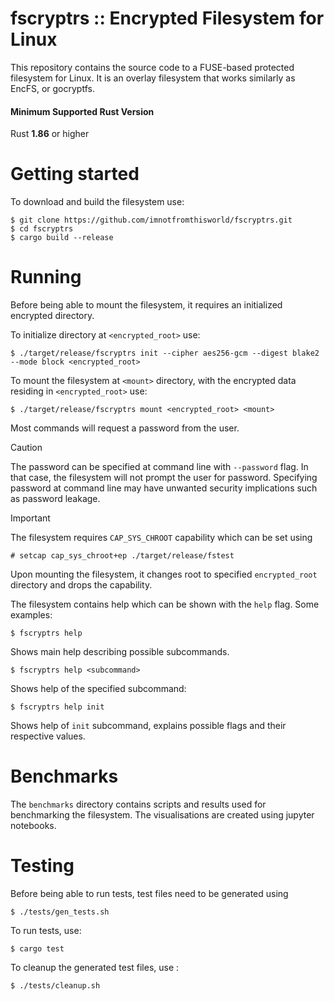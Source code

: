 # fscryptrs :: Encrypted Filesystem for Linux

This repository contains the source code to a FUSE-based protected filesystem
for Linux. It is an overlay filesystem that works similarly as EncFS, or
gocryptfs.

#### Minimum Supported Rust Version

Rust **1.86** or higher

# Getting started
To download and build the filesystem use:
```
$ git clone https://github.com/imnotfromthisworld/fscryptrs.git
$ cd fscryptrs
$ cargo build --release
```

# Running

Before being able to mount the filesystem, it requires an initialized encrypted
directory.

To initialize directory at `<encrypted_root>` use:
```
$ ./target/release/fscryptrs init --cipher aes256-gcm --digest blake2 --mode block <encrypted_root>
```

To mount the filesystem at `<mount>` directory, with the encrypted data residing
in `<encrypted_root>` use:
```
$ ./target/release/fscryptrs mount <encrypted_root> <mount>
```
Most commands will request a password from the user.

> [!CAUTION]
> The password can be specified at command line with `--password` flag. In that
> case, the filesystem will not prompt the user for password. Specifying
> password at command line may have unwanted security implications such as
> password leakage.

> [!IMPORTANT]
> The filesystem requires `CAP_SYS_CHROOT` capability which can be set using 
> ```
> # setcap cap_sys_chroot+ep ./target/release/fstest
> ```
> Upon mounting the filesystem, it changes root to specified `encrypted_root`
> directory and drops the capability.

The filesystem contains help which can be shown with the `help` flag.
Some examples:
```
$ fscryptrs help
```
Shows main help describing possible subcommands.

```
$ fscryptrs help <subcommand> 
```
Shows help of the specified subcommand:
```
$ fscryptrs help init
```
Shows help of `init` subcommand, explains possible flags and their respective
values.



# Benchmarks
The `benchmarks` directory contains scripts and results used for benchmarking
the filesystem. The visualisations are created using jupyter notebooks.


# Testing
Before being able to run tests, test files need to be generated using
```
$ ./tests/gen_tests.sh
```

To run tests, use:
```
$ cargo test
```
To cleanup the generated test files, use :

```
$ ./tests/cleanup.sh
```

